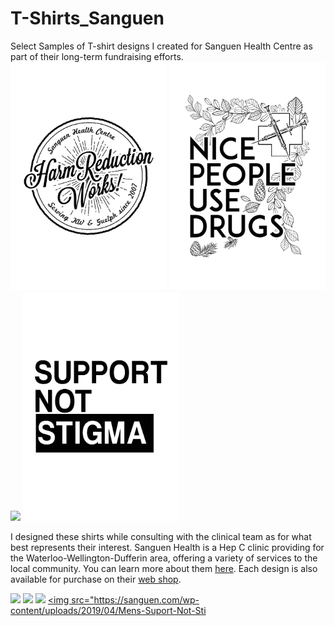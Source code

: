 # T-Shirts_Sanguen
Select Samples of T-shirt designs I created for Sanguen Health Centre as part of their long-term fundraising efforts.
<img src="HarmReduction works.jpg" width="250"> <img src="nicepeopleuse drugs.jpg" width="250"> 
<img src="HeartPeoplewhoUseDrugsCorrected.png" width="250"> <img src="SupportNot Stigma.jpg" width="250">

I designed these shirts while consulting with the clinical team as for what best represents their interest. Sanguen Health is a Hep C clinic providing for the Waterloo-Wellington-Dufferin area, offering a variety of services to the local community. You can learn more about them <a href="https://sanguen.com/">here</a>. Each design is also available for purchase on their <a href= "https://sanguen.com/product-category/unisex/">web shop</a>.

<a href="https://sanguen.com/product/nice-people-use-drugs-womens/"><img src="https://sanguen.com/wp-content/uploads/2019/04/Ladies-nice-people-use-drugs-mock.jpg"></a>
<a href="https://sanguen.com/product/harm-reduction-works-womens/"><img src ="https://sanguen.com/wp-content/uploads/2019/04/LadiesHarmReductionworks.jpg"></a>
<a href="https://sanguen.com/product/i-love-people-who-use-drugs-mens/"><img src="https://sanguen.com/wp-content/uploads/2019/04/Mens-Heart-People.jpg"></a>
<a href="https://sanguen.com/product/support-not-stigma/"><img src="https://sanguen.com/wp-content/uploads/2019/04/Mens-Suport-Not-Sti
